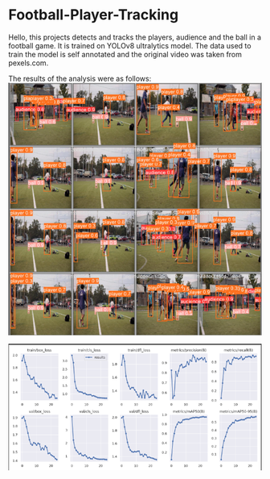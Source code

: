 # Football-Player-Tracking

Hello, this projects detects and tracks the players, audience and the ball in a football game. It is trained on YOLOv8 ultralytics model. The data used to train the model is self annotated and the original video was taken from pexels.com. 

The results of the analysis were as follows: 
![Output](https://github.com/SambhavMishra/Football-Player-Tracking/blob/8d17c5032abd0387132205c14549804d909e6ed0/output%20images.png)

![Results](https://github.com/SambhavMishra/Football-Player-Tracking/blob/8d17c5032abd0387132205c14549804d909e6ed0/results.png)

